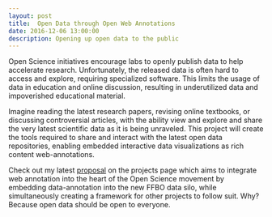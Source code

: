 ```yaml
---
layout: post
title:  Open Data through Open Web Annotations
date: 2016-12-06 13:00:00
description: Opening up open data to the public
---
```


Open Science initiatives encourage labs to openly publish data to help accelerate research. Unfortunately, the released data is often hard to access and explore, requiring specialized software.  This limits the usage of data in education and online discussion, resulting in underutilized data and impoverished educational material. 

Imagine reading the latest research papers, revising online textbooks, or discussing controversial articles, with the ability view and explore and share the very latest scientific data as it is being unraveled.  This project will create the tools required to share and interact with the latest open data repositories, enabling embedded interactive data visualizations as rich content web-annotations.

Check out my latest [proposal](portfolio/Annotations/) on the projects page which aims to integrate web annotation into the heart of the Open Science movement by embedding data-annotation into the new FFBO data silo, while simultaneously creating a framework for other projects to follow suit. Why? Because open data should be open to everyone.

